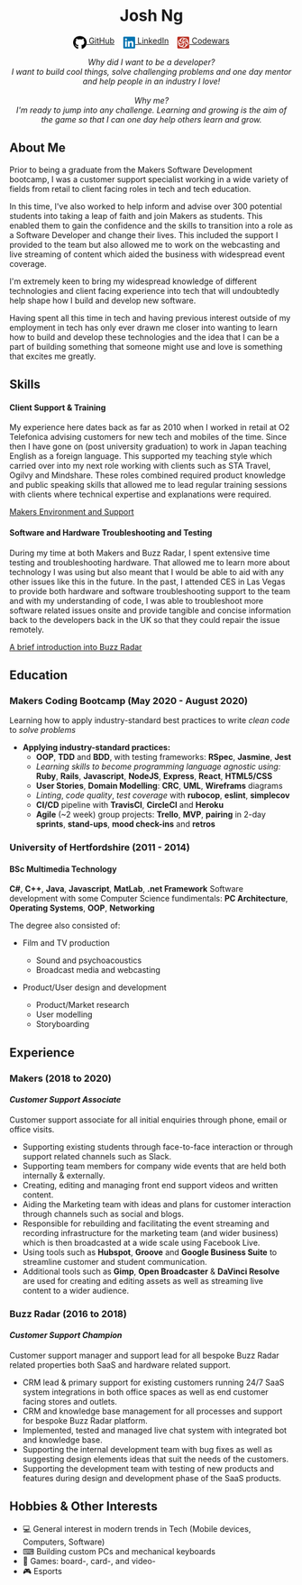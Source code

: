 <!DOCTYPE html>

<h1 align="center">Josh Ng</h1>

<div align="center">

[<img src="./icons/github.svg" title="GitHub" height="24" align="top">&nbsp;GitHub](https://github.com/JoshuaNg2332)&nbsp;&nbsp;&nbsp;&nbsp;[<img src="./icons/linkedin.svg" title="LinkedIn" height="24" align="top">&nbsp;LinkedIn](https://www.linkedin.com/in/joshua-ng-099a0463/)&nbsp;&nbsp;&nbsp;&nbsp;[<img src="./icons/codewars-icon.svg" title="Codewars" height="24" align="top">&nbsp;Codewars](https://www.codewars.com/users/JoshuaNg2332/)

<em>
Why did I want to be a developer? <br>
I want to build cool things, solve challenging problems and one day mentor and help people in an industry I love!<br><br>
Why me? <br>
I'm ready to jump into any challenge. Learning and growing is the aim of the game so that I can one day help others learn and grow.
</em>
</div>

## About Me

Prior to being a graduate from the Makers Software Development bootcamp, I was a customer support specialist working in a wide variety of fields from retail to client facing roles in tech and tech education.

In this time, I've also worked to help inform and advise over 300 potential students into taking a leap of faith and join Makers as students. This enabled them to gain the confidence and the skills to transition into a role as a Software Developer and change their lives. This included the support I provided to the team but also allowed me to work on the webcasting and live streaming of content which aided the business with widespread event coverage.

I'm extremely keen to bring my widespread knowledge of different technologies and client facing experience into tech that will undoubtedly help shape how I build and develop new software.

Having spent all this time in tech and having previous interest outside of my employment in tech has only ever drawn me closer into wanting to learn how to build and develop these technologies and the idea that I can be a part of building something that someone might use and love is something that excites me greatly.


## Skills

#### Client Support & Training

My experience here dates back as far as 2010 when I worked in retail at O2 Telefonica advising customers for new tech and mobiles of the time. Since then I have gone on (post university graduation) to work in Japan teaching English as a foreign language. This supported my teaching style which carried over into my next role working with clients such as STA Travel, Ogilvy and Mindshare.
These roles combined required product knowledge and public speaking skills that allowed me to lead regular training sessions with clients where technical expertise and explanations were required.

[Makers Environment and Support](https://youtu.be/SxauFp4NKOM)

#### Software and Hardware Troubleshooting and Testing

During my time at both Makers and Buzz Radar, I spent extensive time testing and troubleshooting hardware. That allowed me to learn more about technology I was using but also meant that I would be able to aid with any other issues like this in the future.
In the past, I attended CES in Las Vegas to provide both hardware and software troubleshooting support to the team and with my understanding of code, I was able to troubleshoot more software related issues onsite and provide tangible and concise information back to the developers back in the UK so that they could repair the issue remotely.

[A brief introduction into Buzz Radar](https://youtu.be/OZNPuzuDw8Q)


## Education

### Makers Coding Bootcamp (May 2020 - August 2020)

Learning how to apply industry-standard best practices to write *clean code* to *solve problems*

- **Applying industry-standard practices:**
  - <a title = "Programming paradigm">**OOP**</a>, <a title = "Software Development Process">**TDD**</a> and <a title = "Software Development Process">**BDD**</a>, with testing frameworks: **RSpec**, **Jasmine**, **Jest**
  - *Learning skills to become programming language agnostic using:* **Ruby**, **Rails**, **Javascript**, **NodeJS**, **Express**, **React**, **HTML5/CSS**
  - **User Stories**, **Domain Modelling**: **CRC**, **UML**, **Wireframs** diagrams
  - *Linting*, *code quality*, *test coverage* with **rubocop**, **eslint**, **simplecov**
  - <a title = "Continuous Integration/Continuous Deployment/Continuous Delivery">**CI/CD**</a> pipeline with **TravisCI**, **CircleCI** and **Heroku**
  - **Agile** (~2 week) group projects: **Trello**, <a title = "Minimum Viable Product">**MVP**</a>, **pairing** in 2-day **sprints**, **stand-ups**, **mood check-ins** and **retros**

### University of Hertfordshire (2011 - 2014)

#### BSc Multimedia Technology 

**C#**, **C++**, **Java**, **Javascript**, **MatLab**, **.net Framework** 
Software development with some Computer Science fundimentals: **PC Architecture**, **Operating Systems**, **OOP**, **Networking**

The degree also consisted of:

- Film and TV production 
  - Sound and psychoacoustics
  - Broadcast media and webcasting

- Product/User design and development
  - Product/Market research
  - User modelling
  - Storyboarding

## Experience

### Makers (2018 to 2020)    
#### *Customer Support Associate*  

Customer support associate for all initial enquiries through phone, email or office visits.

- Supporting existing students through face-to-face interaction or through support related channels such as Slack.
- Supporting team members for company wide events that are held both internally & externally.
- Creating, editing and managing front end support videos and written content.
- Aiding the Marketing team with ideas and plans for customer interaction through channels such as social and blogs.
- Responsible for rebuilding and facilitating the event streaming and recording infrastructure for the marketing team (and wider business) which is then broadcasted at a wide scale using Facebook Live.
- Using tools such as **Hubspot**, **Groove** and **Google Business Suite** to streamline customer and student communication.
- Additional tools such as **Gimp**, **Open Broadcaster** & **DaVinci Resolve** are used for creating and editing assets as well as streaming live content to a wider audience.

### Buzz Radar (2016 to 2018)   
#### *Customer Support Champion*  

Customer support manager and support lead for all bespoke Buzz Radar related properties both SaaS and hardware related support.

- CRM lead & primary support for existing customers running 24/7 SaaS system integrations in both office spaces as well as end customer facing stores and outlets.
- CRM and knowledge base management for all processes and support for bespoke Buzz Radar platform.
- Implemented, tested and managed live chat system with integrated bot and knowledge base.
- Supporting the internal development team with bug fixes as well as suggesting design elements ideas that suit the needs of the customers.
- Supporting the development team with testing of new products and features during design and development phase of the SaaS products.

## Hobbies & Other Interests

- 💻 General interest in modern trends in Tech (Mobile devices, Computers, Software)
- ⌨ Building custom PCs and mechanical keyboards
- 🎲 Games: board-, card-, and video-
- 🎮 Esports